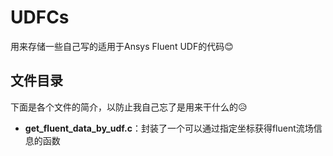 # UDFCs
用来存储一些自己写的适用于Ansys Fluent UDF的代码:blush:


## 文件目录
下面是各个文件的简介，以防止我自己忘了是用来干什么的:disappointed_relieved:

- **get_fluent_data_by_udf.c**：封装了一个可以通过指定坐标获得fluent流场信息的函数